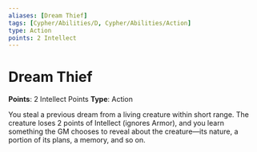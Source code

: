 ```yaml
---
aliases: [Dream Thief]
tags: [Cypher/Abilities/D, Cypher/Abilities/Action]
type: Action
points: 2 Intellect
---
```


# Dream Thief

**Points**: 2 Intellect Points
**Type**: Action

You steal a previous dream from a living creature within short range. The creature loses 2 points of Intellect (ignores Armor), and you learn something the GM chooses to reveal about the creature—its nature, a portion of its plans, a memory, and so on.
